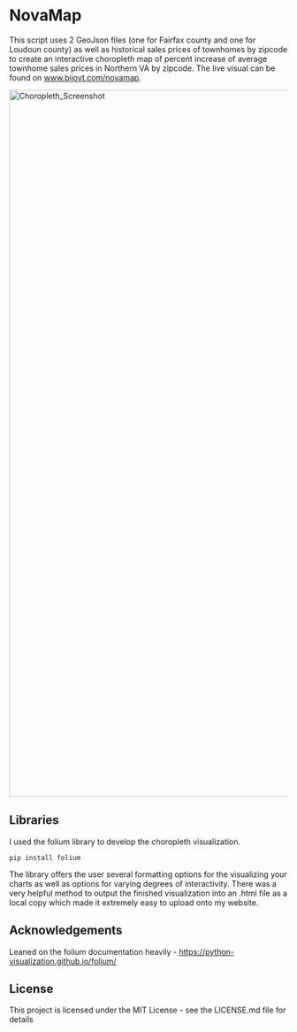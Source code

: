 # NovaMap
This script uses 2 GeoJson files (one for Fairfax county and one for Loudoun county) as well as historical sales prices of townhomes by zipcode to create an interactive choropleth map of percent increase of average townhome sales prices in Northern VA by zipcode. The live visual can be found on www.bijoyt.com/novamap. 

<img width="1277" alt="Choropleth_Screenshot" src="https://user-images.githubusercontent.com/7709854/112723058-1cfd1300-8ee3-11eb-8fca-b105a91c723a.png">

## Libraries
I used the folium library to develop the choropleth visualization. 

```
pip install folium
```

The library offers the user several formatting options for the visualizing your charts as well as options for varying degrees of interactivity. There was a very helpful method to output the finished visualization into an .html file as a local copy which made it extremely easy to upload onto my website. 

## Acknowledgements
Leaned on the folium documentation heavily - https://python-visualization.github.io/folium/

## License
This project is licensed under the MIT License - see the LICENSE.md file for details
